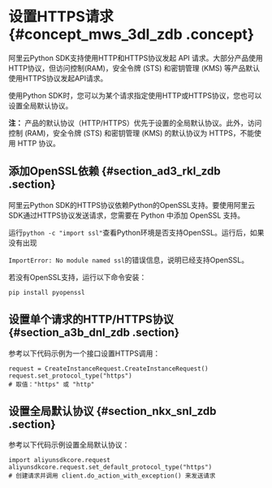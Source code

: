 # 设置HTTPS请求 {#concept_mws_3dl_zdb .concept}

阿里云Python SDK支持使用HTTP和HTTPS协议发起 API 请求。大部分产品使用HTTP协议，但访问控制\(RAM\)，安全令牌 \(STS\) 和密钥管理 \(KMS\) 等产品默认使用HTTPS协议发起API请求。

使用Python SDK时，您可以为某个请求指定使用HTTP或HTTPS协议，您也可以设置全局默认协议。

**注：** 产品的默认协议（HTTP/HTTPS）优先于设置的全局默认协议。此外，访问控制 \(RAM\)，安全令牌 \(STS\) 和密钥管理 \(KMS\) 的默认协议为 HTTPS，不能使用 HTTP 协议。

## 添加OpenSSL依赖 {#section_ad3_rkl_zdb .section}

阿里云Python SDK的HTTPS协议依赖Python的OpenSSL支持。要使用阿里云 SDK通过HTTPS协议发送请求，您需要在 Python 中添加 OpenSSL 支持。

运行`python -c "import ssl"`查看Python环境是否支持OpenSSL。运行后，如果没有出现

`ImportError: No module named ssl`的错误信息，说明已经支持OpenSSL。

若没有OpenSSL支持，运行以下命令安装：

```
pip install pyopenssl
```

## 设置单个请求的HTTP/HTTPS协议 {#section_a3b_dnl_zdb .section}

参考以下代码示例为一个接口设置HTTPS调用：

```
request = CreateInstanceRequest.CreateInstanceRequest()
request.set_protocol_type("https")
# 取值："https" 或 "http"
```

## 设置全局默认协议 {#section_nkx_snl_zdb .section}

参考以下代码示例设置全局默认协议：

```
import aliyunsdkcore.request
aliyunsdkcore.request.set_default_protocol_type("https")
# 创建请求并调用 client.do_action_with_exception() 来发送请求
```


